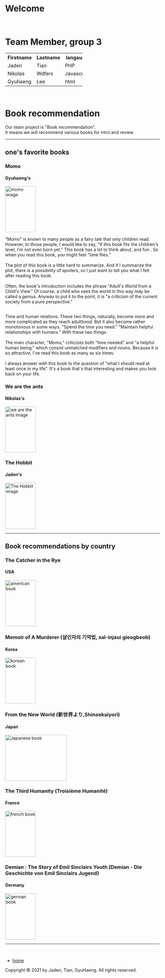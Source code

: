 <!DOCTYPE html>
<html lang="en">
  <head>
    <meta http-equiv="content-type" content="text/html; charset=UTF-8">
    <title> project webpage</title>
    <meta http-equiv="Content-Style-Type" content="text/css">
    <meta name="generator" content="thesitewizard.com's Layout Wizard 3.0.1">
    <meta name="viewport" content="width=device-width, initial-scale=1">
    <link rel="stylesheet" type="text/css" media="all" href="styles.css">
    <link type="text/css" rel="stylesheet" href="tswnavbar.css">
  </head>
  <body>
    <div id="tswcontainer">
      <div id="tswheader">
        <!-- start of header section: insert your logo, etc, here -->
        <h1>Welcome</h1>
        <p>&nbsp;</p>
        <!-- end of header section: insert your logo, etc, above this line --> </div>
      <div id="tswcontent">
        <div id="tswcontproper">
          <!-- start of content column: insert your content here -->
          <h1>Team Member, group 3</h1>
          <table style="width:50%">
            <tbody>
              <tr>
                <th>Firstname</th>
                <th>Lastname</th>
                <th>langauge</th>
              </tr>
              <tr>
                <td>Jaden</td>
                <td>Tian</td>
                <td>PHP</td>
              </tr>
              <tr>
                <td>Nikolas</td>
                <td>Wdfers</td>
                <td>Javascript</td>
              </tr>
              <tr>
                <td>Gyuhaeng</td>
                <td>Lee</td>
                <td>html</td>
              </tr>
            </tbody>
          </table>
          <p>&nbsp;</p>
          <h1> Book recommendation</h1>
          <p> Our team project is "Book recommendation".<br>
            It means we will recommend various books for intro and review. </p>
          <hr>
          <!-- start of project content -->
          <h2>one's favorite books</h2>
          <h3> Momo</h3>
          <h4> Gyuhaeng's</h4>
          <img src="https://upload.wikimedia.org/wikipedia/en/6/60/Momo_English.jpg"
            alt="momo image" height="150" width="100">
          <p> "Momo" is known to many people as a fairy tale that only children read. However, to those people, I would like to say, "If this book fits the children's level, I'm not even born yet." This book has a lot to think about, and fun . So when you read this book, you might feel "time flies."<br><br>
 The plot of this book is a little hard to summarize. And if I summarize the plot, there is a possibility of spoilers, so I just want to tell you what I felt after reading this book.<br><br>
 Often, the book's introduction includes the phrase "Adult's World from a Child's View." Of course, a child who sees the world in this way may be called a genius. Anyway to put it to the point, it is "a criticism of the current society from a pure perspective."<br><br>
            
 Time and human relations. These two things, naturally, become more and more complicated as they reach adulthood. But it also become rather monotonous in some ways. "Spend the time you need." "Maintain helpful relationships with humans." With these two things.<br><br>
The main character, "Momo," criticizes both "time needed" and "a helpful human being." which consist unmatched modifiers and nouns. Because it is so attractive, I've read this book as many as six times.<br><br>
I always answer with this book to the question of "what I should read at least once in my life". It's a book that's that interesting and makes you look back on your life.</p>
          <h3> We are the ants</h3>
          <h4> Nikolas's</h4>
          <img src="https://encrypted-tbn0.gstatic.com/images?q=tbn:ANd9GcS29jd5FzL9sbs63UJ9AGzZ2v0QpcpUdXi2YQ&amp;usqp=CAU"
            alt="we are the ants image" height="150" width="100">
          <h3> The Hobbit</h3>
          <h4>Jaden's</h4>
          <img src="https://images-na.ssl-images-amazon.com/images/I/91b0C2YNSrL.jpg"
            alt="The Hobbit image" height="150" width="100">
          <hr>
          <h2>Book recommendations by country</h2>
          <h3>The Catcher in the Rye</h3>
          <h4>USA</h4>
          <img src="https://encrypted-tbn0.gstatic.com/images?q=tbn:ANd9GcTwjyA2DrIf7mId-Q2BJUVQ-ypi_PMMWY3Gyg&usqp=CAU"
            alt="american book" height="150" width="100">
          <h3> Memoir of A Murderer (살인자의 기억법, sal-injaui gieogbeob)</h3>
          <h4>Korea</h4>
          <img src="https://search.pstatic.net/common/?src=http%3A%2F%2Fblogfiles.naver.net%2FMjAyMTA0MDdfOTcg%2FMDAxNjE3NzkzNDkzNTY2.HQ-_TqhW3fPxoCRWbP5e6US6KKR_k3HTb3Zvsb6OX70g.gJ7fo-JUymL5eOu8p5ui47KkZVKqNnS6Eg6J7NIqOzIg.JPEG.skrgjs96s%2F%25BB%25EC%25C0%25CE%25C0%25DA%25C0%25C7%25B1%25E2%25BE%25EF%25B9%25FD.jpg&amp;type=a340"
            alt="korean book" height="150" width="100">
          <h3> From the New World (新世界より,Shinsekaiyori)   </h3>
          <h4>Japan</h4>
          <img src="https://encrypted-tbn0.gstatic.com/images?q=tbn:ANd9GcRwCUsJAHaj8tW2olAoS2mbwkzQq4-hBULftA&amp;usqp=CAU"
            alt="Japanese book" height="150" width="200">
          <h3> The Third Humanity (Troisième Humanité)</h3>
          <h4>France</h4>
          <img src="https://i.gr-assets.com/images/S/compressed.photo.goodreads.com/books/1411137077l/23251191.jpg"
            alt="french book" height="150" width="100">
          <h3> Demian : The Story of Emil Sinclairs Youth (Demian - Die Geschichte von Emil Sinclairs Jugend)</h3>
          <h4>Germany</h4>
          <img src="https://encrypted-tbn0.gstatic.com/images?q=tbn:ANd9GcTsE8M-ySOCz_MfRnu9dXcadV6kTLZPASKrjw&usqp=CAU"
            alt="german book" height="150" width="100">
          <hr>
         <div id="tswsidecol">
          <div id="tswsideproper">
            <!-- start of side column: insert your navigation menu, etc, here -->
            <p><br>
            </p>
            <div id="tswcssbuttons">
              <ul>
                <li><a href="https://github.com/gyuhaeng/Frontiers-2021/blob/main/README.md">home</a></li>
              </ul>
            </div>
            <p> </p>
            <!-- end of side column: put your navigation menu, etc, above this line -->
          </div>
        </div>
        <div style="clear: both;"></div>
        <div id="tswfooter">
          <!-- start of footer section: insert your copyright notice, etc, here -->
          <p>Copyright © 2021 by Jaden, Tian, GyuHaeng. All rights reserved.</p>
          <!-- end of footer section: insert your copyright notice, etc, above this line -->
        </div>
      </div>
    </div>
  </body>
</html>
